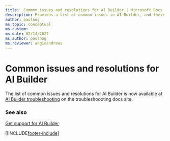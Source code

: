```yaml
---
title:  Common issues and resolutions for AI Builder | Microsoft Docs
description: Provides a list of common issues in AI Builder, and their potential workarounds.
author: paulnog
ms.topic: conceptual
ms.custom: 
ms.date: 02/14/2022
ms.author: paulnog
ms.reviewer: angieandrews
---
```


# Common issues and resolutions for AI Builder

The list of common issues and resolutions for AI Builder is now available at [AI Builder troubleshooting](/troubleshoot/power-platform/ai-builder/welcome-ai-builder) on the troubleshoooting docs site.

### See also

[Get support for AI Builder](support.md)


[!INCLUDE[footer-include](includes/footer-banner.md)]
